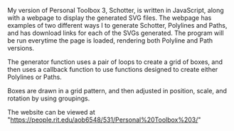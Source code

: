 My version of Personal Toolbox 3, Schotter, is written in JavaScript, along with a webpage to display the generated SVG files. 
The webpage has examples of two different ways I to generate Schotter, Polylines and Paths, and has download links for each of the SVGs generated. The program will be run everytime the page is loaded, rendering both Polyline and Path versions.

The generator function uses a pair of loops to create a grid of boxes, and then uses a callback function to use functions designed to create either Polylines or Paths.

Boxes are drawn in a grid pattern, and then adjusted in position, scale, and rotation by using groupings.

The website can be viewed at "https://people.rit.edu/aob6548/531/Personal%20Toolbox%203/"